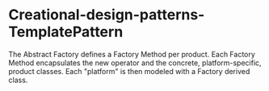 # Creational-design-patterns-TemplatePattern
The Abstract Factory defines a Factory Method per product. Each Factory Method encapsulates the new operator and the concrete, platform-specific, product classes. Each "platform" is then modeled with a Factory derived class.
